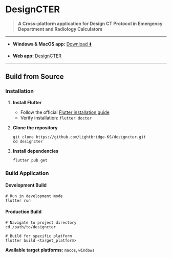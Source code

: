 # DesignCTER

> **A Cross-platform application for Design CT Protocol in Emergency Department and Radiology Calculators**

---

- **Windows & MacOS app:** [Download ⬇️](https://github.com/Lightbridge-KS/designcter/releases)

- **Web app:** [DesignCTER](https://designcter.web.app)

---


## Build from Source

### Installation

1. **Install Flutter**
   - Follow the official [Flutter installation guide](https://docs.flutter.dev/get-started/install)
   - Verify installation: `flutter doctor`

2. **Clone the repository**
   ```shell
   git clone https://github.com/Lightbridge-KS/designcter.git
   cd designcter
   ```

3. **Install dependencies**
   ```shell
   flutter pub get
   ```

### Build Application

#### Development Build

```shell
# Run in development mode
flutter run
```

#### Production Build

```shell
# Navigate to project directory
cd /path/to/designcter

# Build for specific platform
flutter build <target_platform>
```

**Available target platforms:** `macos`, `windows`

